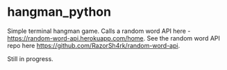 # hangman_python
Simple terminal hangman game.  Calls a random word API here - https://random-word-api.herokuapp.com/home.  See the random word API repo here https://github.com/RazorSh4rk/random-word-api.

Still in progress.
